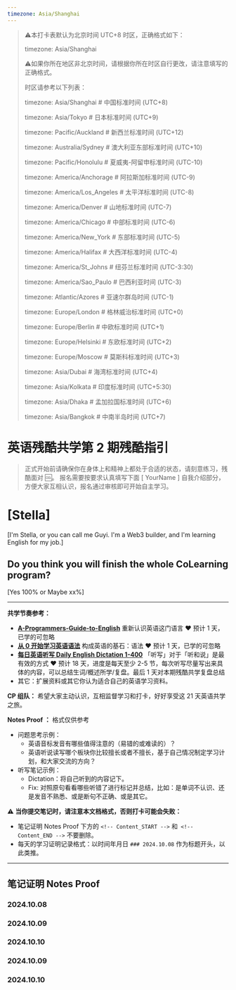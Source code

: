 ```yaml
---
timezone: Asia/Shanghai
---
```


> ⚠️本打卡表默认为北京时间 UTC+8 时区，正确格式如下：
>
> timezone: Asia/Shanghai
>
> ⚠️如果你所在地区非北京时间，请根据你所在时区自行更改，请注意填写的正确格式。
>
> 时区请参考以下列表：
>
> timezone: Asia/Shanghai # 中国标准时间 (UTC+8)
>
> timezone: Asia/Tokyo # 日本标准时间 (UTC+9)
>
> timezone: Pacific/Auckland # 新西兰标准时间 (UTC+12)
>
> timezone: Australia/Sydney # 澳大利亚东部标准时间 (UTC+10)
>
> timezone: Pacific/Honolulu # 夏威夷-阿留申标准时间 (UTC-10)
>
> timezone: America/Anchorage # 阿拉斯加标准时间 (UTC-9)
>
> timezone: America/Los_Angeles # 太平洋标准时间 (UTC-8)
>
> timezone: America/Denver # 山地标准时间 (UTC-7)
>
> timezone: America/Chicago # 中部标准时间 (UTC-6)
>
> timezone: America/New_York # 东部标准时间 (UTC-5)
>
> timezone: America/Halifax # 大西洋标准时间 (UTC-4)
>
> timezone: America/St_Johns # 纽芬兰标准时间 (UTC-3:30)
>
> timezone: America/Sao_Paulo # 巴西利亚时间 (UTC-3)
>
> timezone: Atlantic/Azores # 亚速尔群岛时间 (UTC-1)
>
> timezone: Europe/London # 格林威治标准时间 (UTC+0)
>
> timezone: Europe/Berlin # 中欧标准时间 (UTC+1)
>
> timezone: Europe/Helsinki # 东欧标准时间 (UTC+2)
>
> timezone: Europe/Moscow # 莫斯科标准时间 (UTC+3)
>
> timezone: Asia/Dubai # 海湾标准时间 (UTC+4)
>
> timezone: Asia/Kolkata # 印度标准时间 (UTC+5:30)
>
> timezone: Asia/Dhaka # 孟加拉国标准时间 (UTC+6)
>
> timezone: Asia/Bangkok # 中南半岛时间 (UTC+7)



# 英语残酷共学第 2 期残酷指引

> 正式开始前请确保你在身体上和精神上都处于合适的状态，请刻意练习，残酷面对 🆒。 报名需要按要求认真填写下面 [ YourName ] 自我介绍部分，方便大家互相认识，报名通过审核即可开始自主学习。

# [Stella]

[I'm Stella, or you can call me Guyi. I'm a Web3 builder, and I'm learning English for my job.]

## Do you think you will finish the whole CoLearning program?

[Yes 100% or Maybe xx%]

---

**共学节奏参考：**

- [**A-Programmers-Guide-to-English**](https://github.com/yujiangshui/A-Programmers-Guide-to-English) 重新认识英语这门语言 ❤️ 预计 1 天，已学的可忽略
- [**从 0 开始学习英语语法**](https://hzpt-inet-club.github.io/english-note/) 构成英语的基石：语法 ❤️ 预计 1 天，已学的可忽略
- [**每日英语听写 Daily English Dictation 1-400**](https://www.bilibili.com/video/BV1U7411a7xG?p=3&vd_source=bc0666711d2280c24d54945ab9c11146) 「听写」对于「听和说」是最有效的方式 ❤️ 预计 18 天，进度是每天至少 2-5 节，每次听写尽量写出来具体的内容，可以总结生词/概述所学/复盘。最后 1 天对本期残酷共学复盘总结
- 其它：扩展资料或其它你认为适合自己的英语学习资料。

**CP 组队：**  希望大家主动认识，互相监督学习和打卡，好好享受这 21 天英语共学之旅。

**Notes Proof ：** 格式仅供参考

- 问题思考示例：
  - 英语音标发音有哪些值得注意的（易错的或难读的）？
  - 英语听说读写哪个板块你比较擅长或者不擅长，基于自己情况制定学习计划，和大家交流的方向？
- 听写笔记示例：
  - Dictation：将自己听到的内容记下。
  - Fix: 对照原句看看哪些听错了进行标记并总结，比如：是单词不认识、还是发音不熟悉、或是断句不正确、或是其它。

⚠️ **当你提交笔记时，请注意本文档格式，否则打卡可能会失败：**

- 笔记证明 Notes Proof 下方的 `<!-- Content_START -->` 和` <!-- Content_END -->` 不要删除。
- 每天的学习证明记录格式：以时间年月日 `### 2024.10.08` 作为标题开头，以此类推。

---

## 笔记证明 Notes Proof

<!-- Content_START --> 

### 2024.10.08



### 2024.10.09



### 2024.10.10



### 2024.10.09



### 2024.10.10







<!-- Content_END -->
